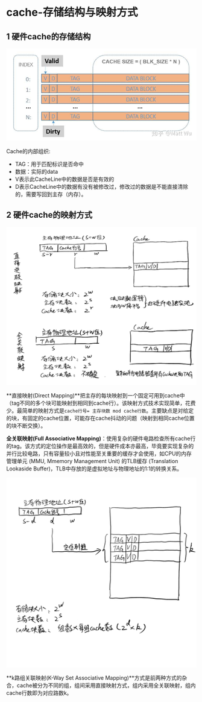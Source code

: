 ﻿# cache-存储结构与映射方式

## 1 硬件cache的存储结构 ##

![cache结构](https://raw.githubusercontent.com/yixy4app/images/picgo/202208272133435.jpg)

Cache的内部组织:

* TAG：用于匹配标识是否命中
* 数据：实际的data
* V表示此CacheLine中的数据是否是有效的
* D表示CacheLine中的数据有没有被修改过，修改过的数据是不能直接清除的，需要写回到主存（内存）。

## 2 硬件cache的映射方式 ##

![直接映射和全关联映射](https://raw.githubusercontent.com/yixy4app/images/picgo/202208272132052.png)

**直接映射(Direct Mapping)**把主存的每块映射到一个固定可用到cache中（tag不同的多个块可能映射到相同到cache行）。该映射方式技术实现简单，花费少。最简单的映射方式是`cache行号= 主存块数 mod cache行数`。主要缺点是对给定的块，有固定的cache位置，可能存在cache抖动的问题（映射到相同cache位置的块不断交换）。

**全关联映射(Full Associative Mapping)**：使用复杂的硬件电路检查所有cache行的tag。该方式的定位操作是最高效的，但是硬件成本亦最高，毕竟要实现复杂的并行比较电路，只有容量较小且对性能至关重要的缓存才会使用，如CPU的内存管理单元 (MMU, Mmemory Management Unit) 的TLB缓存 (Translation Lookaside Buffer)，TLB中存放的是虚拟地址与物理地址的1:1的转换关系。

![组关联映射](https://raw.githubusercontent.com/yixy4app/images/picgo/202208272132895.png)

**k路组关联映射(K-Way Set Associative Mapping)**方式是前两种方式的杂合，cache被分为不同的组，组间采用直接映射方式，组内采用全关联映射，组内cache行数即为对应路数k。
